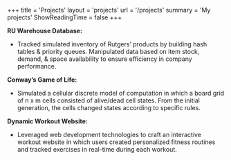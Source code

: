 +++
title = 'Projects'
layout = 'projects'
url = '/projects'
summary = 'My projects'
ShowReadingTime = false
+++

**RU Warehouse Database:**
+ Tracked simulated inventory of Rutgers’ products by building hash tables & priority queues. Manipulated data based on item stock, demand, & space availability to ensure efficiency in company performance. 

**Conway’s Game of Life:**
+ Simulated a cellular discrete model of computation in which a board grid of n x m cells consisted of alive/dead cell states. From the initial generation, the cells changed states according to specific rules.

**Dynamic Workout Website:**
+ Leveraged web development technologies to craft an interactive workout website in which users created personalized fitness routines and tracked exercises in real-time during each workout. 

